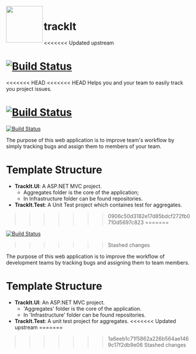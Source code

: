 <img align="left" width="100" height="100" src="https://user-images.githubusercontent.com/70466418/102879400-59d3ec80-4452-11eb-8214-e92c9d2e21c0.png">

# trackIt
<<<<<<< Updated upstream

[![Build Status](https://dev.azure.com/rolfindc/trackId/_apis/build/status/trackId-ASP.NET-CI?branchName=main)](https://dev.azure.com/rolfindc/trackId/_build/latest?definitionId=2&branchName=main)
=======
<<<<<<< HEAD
<<<<<<< HEAD
Helps you and your team to easily track you project issues.

[![Build Status](https://dev.azure.com/rolfindc/trackId/_apis/build/status/trackId-ASP.NET-CI?branchName=main)](https://dev.azure.com/rolfindc/trackId/_build/latest?definitionId=2&branchName=main)
=======

[![Build Status](https://dev.azure.com/rolfindc/trackId/_apis/build/status/trackId-ASP.NET-CI?branchName=main)](https://dev.azure.com/rolfindc/trackId/_build/latest?definitionId=2&branchName=main)


The purpose of this web application is to improve team's workflow by simply tracking bugs and assign them to members of your team.

# Template Structure
- **TrackIt.UI**: A ASP.NET MVC project.
  - Aggregates folder is the core of the application;
  - In Infrastructure folder can be found repositories.
 - **TrackIt.Test**: A Unit Test project which containes test for aggregates.
>>>>>>> 0906c50d3182e17d85bdcf272fb0710d5697c823
=======

[![Build Status](https://dev.azure.com/rolfindc/trackId/_apis/build/status/trackId-ASP.NET-CI?branchName=main)](https://dev.azure.com/rolfindc/trackId/_build/latest?definitionId=2&branchName=main)
>>>>>>> Stashed changes

The purpose of this web application is to improve the workflow of development teams by tracking bugs and assigning them to team members.

# Template Structure
- **TrackIt.UI**: An ASP.NET MVC project.
  - 'Aggregates' folder is the core of the application.
  - In 'Infrastructure' folder can be found repositories.
 - **TrackIt.Test**: A unit test project for aggregates.
<<<<<<< Updated upstream
=======
>>>>>>> 1a6eeb1c71f5862a226b564ae1469c17f2db9e06
>>>>>>> Stashed changes
